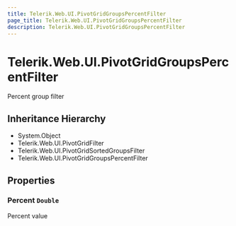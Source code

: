 ```yaml
---
title: Telerik.Web.UI.PivotGridGroupsPercentFilter
page_title: Telerik.Web.UI.PivotGridGroupsPercentFilter
description: Telerik.Web.UI.PivotGridGroupsPercentFilter
---
```


# Telerik.Web.UI.PivotGridGroupsPercentFilter

Percent group filter

## Inheritance Hierarchy

* System.Object
* Telerik.Web.UI.PivotGridFilter
* Telerik.Web.UI.PivotGridSortedGroupsFilter
* Telerik.Web.UI.PivotGridGroupsPercentFilter

## Properties

###  Percent `Double`

Percent value

